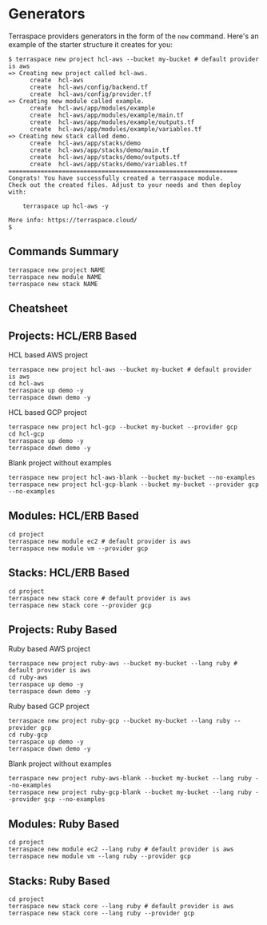 # Generators

Terraspace providers generators in the form of the `new` command.  Here's an example of the starter structure it creates for you:

    $ terraspace new project hcl-aws --bucket my-bucket # default provider is aws
    => Creating new project called hcl-aws.
          create  hcl-aws
          create  hcl-aws/config/backend.tf
          create  hcl-aws/config/provider.tf
    => Creating new module called example.
          create  hcl-aws/app/modules/example
          create  hcl-aws/app/modules/example/main.tf
          create  hcl-aws/app/modules/example/outputs.tf
          create  hcl-aws/app/modules/example/variables.tf
    => Creating new stack called demo.
          create  hcl-aws/app/stacks/demo
          create  hcl-aws/app/stacks/demo/main.tf
          create  hcl-aws/app/stacks/demo/outputs.tf
          create  hcl-aws/app/stacks/demo/variables.tf
    ================================================================
    Congrats! You have successfully created a terraspace module.
    Check out the created files. Adjust to your needs and then deploy with:

        terraspace up hcl-aws -y

    More info: https://terraspace.cloud/
    $

## Commands Summary

    terraspace new project NAME
    terraspace new module NAME
    terraspace new stack NAME

## Cheatsheet

## Projects: HCL/ERB Based

HCL based AWS project

    terraspace new project hcl-aws --bucket my-bucket # default provider is aws
    cd hcl-aws
    terraspace up demo -y
    terraspace down demo -y

HCL based GCP project

    terraspace new project hcl-gcp --bucket my-bucket --provider gcp
    cd hcl-gcp
    terraspace up demo -y
    terraspace down demo -y

Blank project without examples

    terraspace new project hcl-aws-blank --bucket my-bucket --no-examples
    terraspace new project hcl-gcp-blank --bucket my-bucket --provider gcp --no-examples

## Modules: HCL/ERB Based

    cd project
    terraspace new module ec2 # default provider is aws
    terraspace new module vm --provider gcp

## Stacks: HCL/ERB Based

    cd project
    terraspace new stack core # default provider is aws
    terraspace new stack core --provider gcp

## Projects: Ruby Based

Ruby based AWS project

    terraspace new project ruby-aws --bucket my-bucket --lang ruby # default provider is aws
    cd ruby-aws
    terraspace up demo -y
    terraspace down demo -y

Ruby based GCP project


    terraspace new project ruby-gcp --bucket my-bucket --lang ruby --provider gcp
    cd ruby-gcp
    terraspace up demo -y
    terraspace down demo -y

Blank project without examples

    terraspace new project ruby-aws-blank --bucket my-bucket --lang ruby --no-examples
    terraspace new project ruby-gcp-blank --bucket my-bucket --lang ruby --provider gcp --no-examples

## Modules: Ruby Based

    cd project
    terraspace new module ec2 --lang ruby # default provider is aws
    terraspace new module vm --lang ruby --provider gcp

## Stacks: Ruby Based

    cd project
    terraspace new stack core --lang ruby # default provider is aws
    terraspace new stack core --lang ruby --provider gcp
